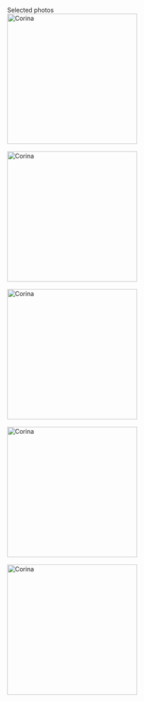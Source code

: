 Selected photos
<br>
<img alt="Corina" src="https://github.com/steenblikrs/2021-Spring-Studio/blob/gh-pages/students/Corina/P1.jpg?raw=true" width="300"><br><br>
<img alt="Corina" src="https://github.com/steenblikrs/2021-Spring-Studio/blob/gh-pages/students/Corina/P2.jpg?raw=true" width="300"><br><br>
<img alt="Corina" src="https://github.com/steenblikrs/2021-Spring-Studio/blob/gh-pages/students/Corina/P3.jpg?raw=true" width="300"><br><br>
<img alt="Corina" src="https://github.com/steenblikrs/2021-Spring-Studio/blob/gh-pages/students/Corina/P4.jpg?raw=true" width="300"><br><br>
<img alt="Corina" src="https://github.com/steenblikrs/2021-Spring-Studio/blob/gh-pages/students/Corina/P5.jpg?raw=true" width="300"><br><br>
